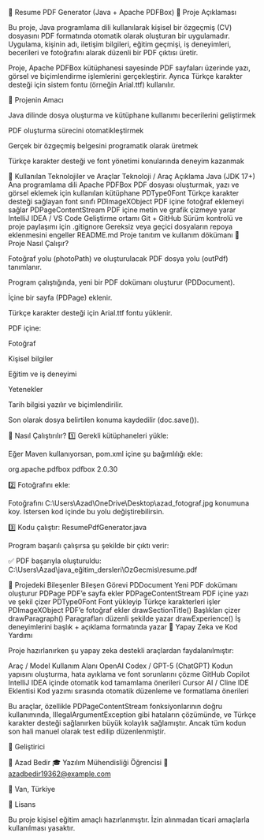 🧾 Resume PDF Generator (Java + Apache PDFBox)
📖 Proje Açıklaması

Bu proje, Java programlama dili kullanılarak kişisel bir özgeçmiş (CV) dosyasını PDF formatında otomatik olarak oluşturan bir uygulamadır.
Uygulama, kişinin adı, iletişim bilgileri, eğitim geçmişi, iş deneyimleri, becerileri ve fotoğrafını alarak düzenli bir PDF çıktısı üretir.

Proje, Apache PDFBox kütüphanesi sayesinde PDF sayfaları üzerinde yazı, görsel ve biçimlendirme işlemlerini gerçekleştirir.
Ayrıca Türkçe karakter desteği için sistem fontu (örneğin Arial.ttf) kullanılır.

🎯 Projenin Amacı

Java dilinde dosya oluşturma ve kütüphane kullanımı becerilerini geliştirmek

PDF oluşturma sürecini otomatikleştirmek

Gerçek bir özgeçmiş belgesini programatik olarak üretmek

Türkçe karakter desteği ve font yönetimi konularında deneyim kazanmak

🧠 Kullanılan Teknolojiler ve Araçlar
Teknoloji / Araç	Açıklama
Java (JDK 17+)	Ana programlama dili
Apache PDFBox	PDF dosyası oluşturmak, yazı ve görsel eklemek için kullanılan kütüphane
PDType0Font	Türkçe karakter desteği sağlayan font sınıfı
PDImageXObject	PDF içine fotoğraf eklemeyi sağlar
PDPageContentStream	PDF içine metin ve grafik çizmeye yarar
IntelliJ IDEA / VS Code	Geliştirme ortamı
Git + GitHub	Sürüm kontrolü ve proje paylaşımı için
.gitignore	Gereksiz veya geçici dosyaların repoya eklenmesini engeller
README.md	Proje tanıtım ve kullanım dökümanı
💬 Proje Nasıl Çalışır?

Fotoğraf yolu (photoPath) ve oluşturulacak PDF dosya yolu (outPdf) tanımlanır.

Program çalıştığında, yeni bir PDF dokümanı oluşturur (PDDocument).

İçine bir sayfa (PDPage) eklenir.

Türkçe karakter desteği için Arial.ttf fontu yüklenir.

PDF içine:

Fotoğraf

Kişisel bilgiler

Eğitim ve iş deneyimi

Yetenekler

Tarih bilgisi
yazılır ve biçimlendirilir.

Son olarak dosya belirtilen konuma kaydedilir (doc.save()).

🚀 Nasıl Çalıştırılır?
1️⃣ Gerekli kütüphaneleri yükle:

Eğer Maven kullanıyorsan, pom.xml içine şu bağımlılığı ekle:

<dependency>
    <groupId>org.apache.pdfbox</groupId>
    <artifactId>pdfbox</artifactId>
    <version>2.0.30</version>
</dependency>

2️⃣ Fotoğrafını ekle:

Fotoğrafını C:\Users\Azad\OneDrive\Desktop\azad_fotograf.jpg konumuna koy.
İstersen kod içinde bu yolu değiştirebilirsin.

3️⃣ Kodu çalıştır:
ResumePdfGenerator.java


Program başarılı çalışırsa şu şekilde bir çıktı verir:

✅ PDF başarıyla oluşturuldu: C:\Users\Azad\java_eğitim_dersleri\OzGecmis\resume.pdf

🧩 Projedeki Bileşenler
Bileşen	Görevi
PDDocument	Yeni PDF dokümanı oluşturur
PDPage	PDF’e sayfa ekler
PDPageContentStream	PDF içine yazı ve şekil çizer
PDType0Font	Font yükleyip Türkçe karakterleri işler
PDImageXObject	PDF’e fotoğraf ekler
drawSectionTitle()	Başlıkları çizer
drawParagraph()	Paragrafları düzenli şekilde yazar
drawExperience()	İş deneyimlerini başlık + açıklama formatında yazar
🧠 Yapay Zeka ve Kod Yardımı

Proje hazırlanırken şu yapay zeka destekli araçlardan faydalanılmıştır:

Araç / Model	Kullanım Alanı
OpenAI Codex / GPT-5 (ChatGPT)	Kodun yapısını oluşturma, hata ayıklama ve font sorunlarını çözme
GitHub Copilot	IntelliJ IDEA içinde otomatik kod tamamlama önerileri
Cursor AI / Cline IDE Eklentisi	Kod yazımı sırasında otomatik düzenleme ve formatlama önerileri

Bu araçlar, özellikle PDPageContentStream fonksiyonlarının doğru kullanımında, IllegalArgumentException gibi hataların çözümünde, ve Türkçe karakter desteği sağlanırken büyük kolaylık sağlamıştır.
Ancak tüm kodun son hali manuel olarak test edilip düzenlenmiştir.

📅 Geliştirici

👤 Azad Bedir
🎓 Yazılım Mühendisliği Öğrencisi
📧 azadbedir19362@example.com

📍 Van, Türkiye

📜 Lisans

Bu proje kişisel eğitim amaçlı hazırlanmıştır.
İzin alınmadan ticari amaçlarla kullanılması yasaktır.
